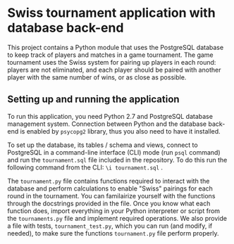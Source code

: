 # Swiss tournament application with database back-end

This project contains a Python module that uses the PostgreSQL database to keep track of players and matches in a game tournament.
The game tournament uses the Swiss system for pairing up players in each round: players are not eliminated, and each player should be paired with another player with the same number of wins, or as close as possible.

## Setting up and running the application 

To run this application, you need Python 2.7 and PostgreSQL database management system. Connection between Python and the database back-end is enabled by `psycopg2` library, thus you also need to have it installed. 

To set up the database, its tables / schema and views, connect to PostgreSQL in a command-line interface (CLI) mode (run `psql` command) and run the `tournament.sql` file included in the repository. To do this run the following command from the CLI: `\i tournament.sql` . 

The `tournament.py` file contains functions required to interact with the database and perform calculations to enable "Swiss" pairings for each round in the tournament. You can familairize yourself with the functions through the docstrings provided in the file. Once you know what each function does, import everything in your Python interpreter or script from the `tournaments.py` file and implement required operations. We also provide a file with tests, `tournament_test.py`, which you can run (and modify, if needed), to make sure the functions `tournament.py` file perform properly. 
